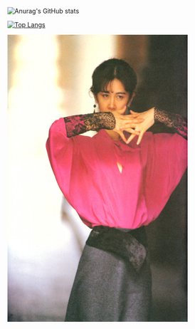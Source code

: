 ![Anurag's GitHub stats](https://github-readme-stats.vercel.app/api?username=kuanyi0226&show_icons=true&theme=radical)

[![Top Langs](https://github-readme-stats.vercel.app/api/top-langs/?username=kuanyi0226&layout=compact&theme=radical)](https://github.com/anuraghazra/github-readme-stats)

<img width="405" height="645" src="https://github.com/kuanyi0226/kuanyi0226/blob/main/image008.jpg"/>
